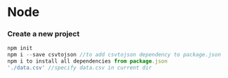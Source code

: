 # Node

### Create a new project
```javascript
npm init
npm i --save csvtojson //to add csvtojson dependency to package.json
npm i to install all dependencies from package.json
'./data.csv' //specify data.csv in current dir
```
